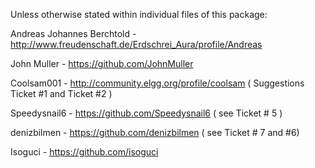 Unless otherwise stated within individual files of this package:

Andreas Johannes Berchtold - http://www.freudenschaft.de/Erdschrei_Aura/profile/Andreas 

John Muller - https://github.com/JohnMuller

Coolsam001 - http://community.elgg.org/profile/coolsam  ( Suggestions Ticket #1 and Ticket #2 )

Speedysnail6 - https://github.com/Speedysnail6  ( see Ticket # 5 )

denizbilmen - https://github.com/denizbilmen ( see Ticket # 7 and #6)

Isoguci - https://github.com/isoguci